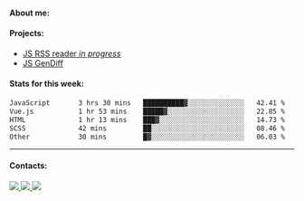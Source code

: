 #### About me:

#### Projects:
- [JS RSS reader *in progress*](https://github.com/GKoil/frontend-project-lvl3)
- [JS GenDiff](https://github.com/GKoil/GenDiff)

#### Stats for this week:
<!--START_SECTION:waka-->

```txt
JavaScript       3 hrs 30 mins   ██████████▓░░░░░░░░░░░░░░   42.41 %
Vue.js           1 hr 53 mins    █████▓░░░░░░░░░░░░░░░░░░░   22.85 %
HTML             1 hr 13 mins    ███▓░░░░░░░░░░░░░░░░░░░░░   14.73 %
SCSS             42 mins         ██░░░░░░░░░░░░░░░░░░░░░░░   08.46 %
Other            30 mins         █▓░░░░░░░░░░░░░░░░░░░░░░░   06.03 %
```

<!--END_SECTION:waka-->
---
#### Contacts:

<a target='_blank' title='LinkedIn' href="https://www.linkedin.com/in/gkoil/">
  <img src="https://img.shields.io/badge/LinkedIn-0077B5?style=for-the-badge&logo=linkedin&logoColor=white" />
</a>
<a target='_blank' title='Telegram' href="https://t.me/gkoil">
  <img src="https://img.shields.io/badge/Telegram-2CA5E0?style=for-the-badge&logo=telegram&logoColor=white" />
</a>
<a target='_blank' title='Gmail' href="mailto: gk.grigorev@gmail.com">
  <img src="https://img.shields.io/badge/Gmail-D14836?style=for-the-badge&logo=gmail&logoColor=white" />
</a>

